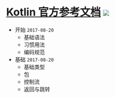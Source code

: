 # [Kotlin 官方参考文档](https://hltj.gitbooks.io/kotlin-reference-chinese/content/) ![](https://img.shields.io/badge/%E7%AB%A0%E8%8A%82%E8%BF%9B%E5%BA%A6-2%2f11-green.svg) 
* 开始 `2017-08-20`
    * 基础语法
    * 习惯用法
    * 编码规范
* 基础 `2017-08-20`
    * 基础类型
    * 包
    * 控制流
    * 返回与跳转
